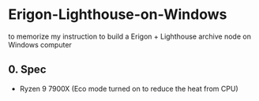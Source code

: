 # Erigon-Lighthouse-on-Windows
to memorize my instruction to build a Erigon + Lighthouse archive node on Windows computer

## 0. Spec
- Ryzen 9 7900X (Eco mode turned on to reduce the heat from CPU)
